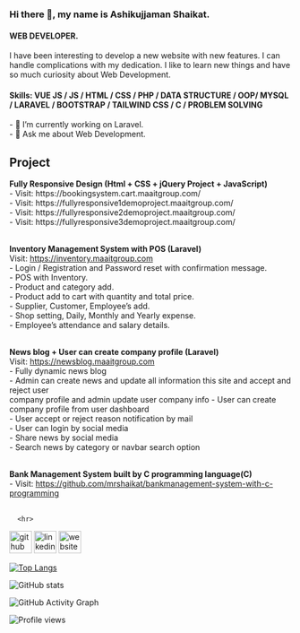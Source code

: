 ### Hi there 👋, my name is Ashikujjaman Shaikat.
#### WEB DEVELOPER.

I have been interesting to develop a new website with new features. I can handle complications with my dedication. I like to learn new things and have so much curiosity about Web Development. 

<h4>Skills: VUE JS / JS / HTML / CSS / PHP / DATA STRUCTURE / OOP/ MYSQL / LARAVEL / BOOTSTRAP / TAILWIND CSS / C / PROBLEM SOLVING </h4>
- 🔭 I’m currently working on Laravel. <br>
- 💬 Ask me about Web Development. 

<h2>Project</h2>
<b>Fully Responsive Design (Html + CSS + jQuery Project + JavaScript) </b> <br>
      - Visit: https://bookingsystem.cart.maaitgroup.com/ <br>
      - Visit: https://fullyresponsive1demoproject.maaitgroup.com/ <br>
      - Visit: https://fullyresponsive2demoproject.maaitgroup.com/ <br>
      - Visit: https://fullyresponsive3demoproject.maaitgroup.com/ <br> <br>

<b>Inventory Management System with POS (Laravel)</b> <br>
Visit: https://inventory.maaitgroup.com <br>
      - Login / Registration and Password reset with confirmation message. <br>
      - POS with Inventory. <br>
      - Product and category add. <br>
      - Product add to cart with quantity and total price. <br>
      - Supplier, Customer, Employee’s add. <br>
      - Shop setting, Daily, Monthly and Yearly expense. <br>
      - Employee’s attendance and salary details. <br><br>

<b>News blog + User can create company profile (Laravel)</b> <br>
Visit: https://newsblog.maaitgroup.com <br>
      - Fully dynamic news blog <br>
      - Admin can create news and update all information this site and accept and reject user <br>
      company profile and admin update user company info 
      - User can create company profile from user dashboard <br>
      - User accept or reject reason notification by mail <br>
      - User can login by social media <br>
      - Share news by social media <br>
      - Search news by category or navbar search option <br> <br>
      
 <b>Bank Management System built by C programming language(C) </b> <br>
      - Visit: https://github.com/mrshaikat/bankmanagement-system-with-c-programming <br> <br>
      
      <hr>




[<img src='https://cdn.jsdelivr.net/npm/simple-icons@3.0.1/icons/github.svg' alt='github' height='40'>](https://github.com/mrshaikat)  [<img src='https://cdn.jsdelivr.net/npm/simple-icons@3.0.1/icons/linkedin.svg' alt='linkedin' height='40'>](https://www.linkedin.com/in/shaikat63/)  [<img src='https://cdn.jsdelivr.net/npm/simple-icons@3.0.1/icons/icloud.svg' alt='website' height='40'>](https://www.maaitgroup.com/)  


[![Top Langs](https://github-readme-stats.vercel.app/api/top-langs/?username=mrshaikat)](https://github.com/anuraghazra/github-readme-stats)

![GitHub stats](https://github-readme-stats.vercel.app/api?username=mrshaikat&show_icons=true&count_private=true)  

![GitHub Activity Graph](https://activity-graph.herokuapp.com/graph?username=mrshaikat)  

![Profile views](https://gpvc.arturio.dev/mrshaikat)  
